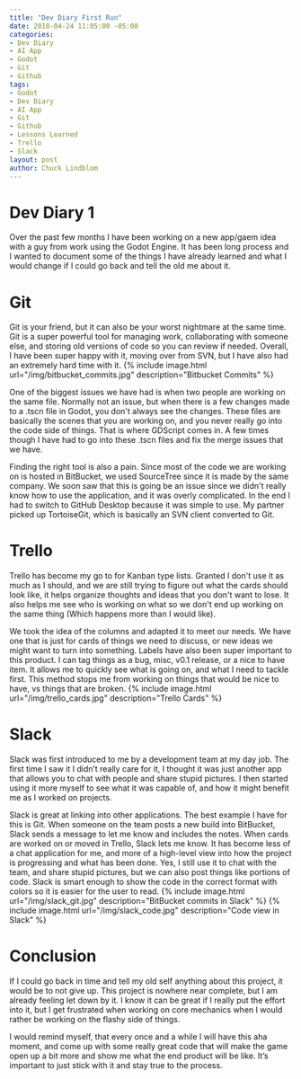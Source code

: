 ```yaml
---
title: "Dev Diary First Run"
date: 2018-04-24 11:05:00 -05:00
categories:
- Dev Diary
- AI App
- Godot
- Git
- Github
tags:
- Godot
- Dev Diary
- AI App
- Git
- Github
- Lessons Learned
- Trello
- Slack
layout: post
author: Chuck Lindblom
---
```


# Dev Diary 1

Over the past few months I have been working on a new app/gaem idea with a guy from work using the Godot Engine. It has been long process and I wanted to document some of the things I have already learned and what I would change if I could go back and tell the old me about it.

# Git

Git is your friend, but it can also be your worst nightmare at the same time. Git is a super powerful tool for managing work, collaborating with someone else, and storing old versions of code so you can review if needed. Overall, I have been super happy with it, moving over from SVN, but I have also had an extremely hard time with it. 
{% include image.html url="/img/bitbucket_commits.jpg" description="Bitbucket Commits" %}

One of the biggest issues we have had is when two people are working on the same file. Normally not an issue, but when there is a few changes made to a .tscn file in Godot, you don't always see the changes. These files are basically the scenes that you are working on, and you never really go into the code side of things. That is where GDScript comes in. A few times though I have had to go into these .tscn files and fix the merge issues that we have.

Finding the right tool is also a pain. Since most of the code we are working on is hosted in BitBucket, we used SourceTree since it is made by the same company. We soon saw that this is going be an issue since we didn't really know how to use the application, and it was overly complicated. In the end I had to switch to GitHub Desktop because it was simple to use. My partner picked up TortoiseGit, which is basically an SVN client converted to Git.

# Trello

Trello has become my go to for Kanban type lists. Granted I don't use it as much as I should, and we are still trying to figure out what the cards should look like, it helps organize thoughts and ideas that you don't want to lose. It also helps me see who is working on what so we don't end up working on the same thing (Which happens more than I would like). 

We took the idea of the columns and adapted it to meet our needs. We have one that is just for cards of things we need to discuss, or new ideas we might want to turn into something. Labels have also been super important to this product. I can tag things as a bug, misc, v0.1 release, or a nice to have item. It allows me to quickly see what is going on, and what I need to tackle first. This method stops me from working on things that would be nice to have, vs things that are broken.
{% include image.html url="/img/trello_cards.jpg" description="Trello Cards" %}

# Slack

Slack was first introduced to me by a development team at my day job. The first time I saw it I didn’t really care for it, I thought it was just another app that allows you to chat with people and share stupid pictures. I then started using it more myself to see what it was capable of, and how it might benefit me as I worked on projects. 

Slack is great at linking into other applications. The best example I have for this is Git. When someone on the team posts a new build into BitBucket, Slack sends a message to let me know and includes the notes. When cards are worked on or moved in Trello, Slack lets me know. It has become less of a chat application for me, and more of a high-level view into how the project is progressing and what has been done. Yes, I still use it to chat with the team, and share stupid pictures, but we can also post things like portions of code. Slack is smart enough to show the code in the correct format with colors so it is easier for the user to read.
{% include image.html url="/img/slack_git.jpg" description="BitBucket commits in Slack" %}
{% include image.html url="/img/slack_code.jpg" description="Code view in Slack" %}

# Conclusion

If I could go back in time and tell my old self anything about this project, it would be to not give up. This project is nowhere near complete, but I am already feeling let down by it. I know it can be great if I really put the effort into it, but I get frustrated when working on core mechanics when I would rather be working on the flashy side of things.

I would remind myself, that every once and a while I will have this aha moment, and come up with some really great code that will make the game open up a bit more and show me what the end product will be like. It’s important to just stick with it and stay true to the process.
